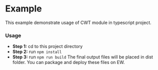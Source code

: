# Example
This example demonstrate usage of CWT module in typescript project.

### Usage

* **Step 1:** cd to this project directory
* **Step 2:** run `npm install`
* **Step 3:** run `npm run build` The final output files will be placed in dist folder. You can package and deploy these files on EW.
